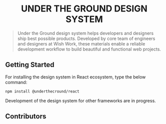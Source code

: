 <h1 align="center">
UNDER THE GROUND DESIGN SYSTEM
</h1>

>Under the Ground design system helps developers and designers ship best possible products. Developed by core team of engineers and designers at Wish Work,
>these materials enable a reliable development workflow to build beautiful and functional web projects.

## Getting Started
For installing the design system in React ecosystem, type the below command:
```
npm install @underthecround/react
```
Development of the design system for other frameworks are in progress.

## Contributors

